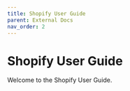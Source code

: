 ```yaml
---
title: Shopify User Guide
parent: External Docs
nav_order: 2
---
```


# Shopify User Guide

Welcome to the Shopify User Guide.
